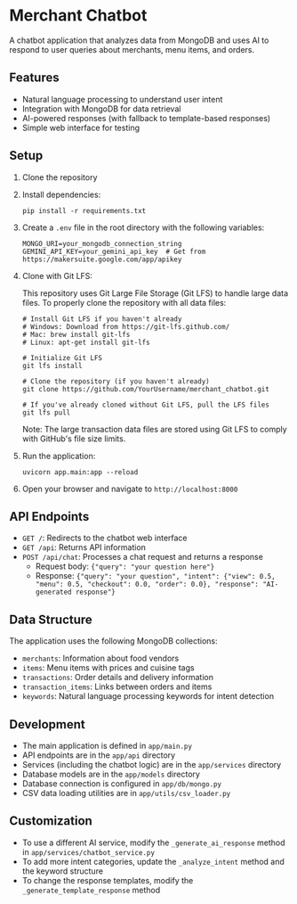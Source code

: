 # Merchant Chatbot

A chatbot application that analyzes data from MongoDB and uses AI to respond to user queries about merchants, menu items, and orders.

## Features

- Natural language processing to understand user intent
- Integration with MongoDB for data retrieval
- AI-powered responses (with fallback to template-based responses)
- Simple web interface for testing

## Setup

1. Clone the repository
2. Install dependencies:
   ```
   pip install -r requirements.txt
   ```
3. Create a `.env` file in the root directory with the following variables:
   ```
   MONGO_URI=your_mongodb_connection_string
   GEMINI_API_KEY=your_gemini_api_key  # Get from https://makersuite.google.com/app/apikey
   ```
4. Clone with Git LFS:
   
   This repository uses Git Large File Storage (Git LFS) to handle large data files. To properly clone the repository with all data files:
   
   ```
   # Install Git LFS if you haven't already
   # Windows: Download from https://git-lfs.github.com/
   # Mac: brew install git-lfs
   # Linux: apt-get install git-lfs
   
   # Initialize Git LFS
   git lfs install
   
   # Clone the repository (if you haven't already)
   git clone https://github.com/YourUsername/merchant_chatbot.git
   
   # If you've already cloned without Git LFS, pull the LFS files
   git lfs pull
   ```
   
   Note: The large transaction data files are stored using Git LFS to comply with GitHub's file size limits.

5. Run the application:
   ```
   uvicorn app.main:app --reload
   ```
6. Open your browser and navigate to `http://localhost:8000`

## API Endpoints

- `GET /`: Redirects to the chatbot web interface
- `GET /api`: Returns API information
- `POST /api/chat`: Processes a chat request and returns a response
  - Request body: `{"query": "your question here"}`
  - Response: `{"query": "your question", "intent": {"view": 0.5, "menu": 0.5, "checkout": 0.0, "order": 0.0}, "response": "AI-generated response"}`

## Data Structure

The application uses the following MongoDB collections:
- `merchants`: Information about food vendors
- `items`: Menu items with prices and cuisine tags
- `transactions`: Order details and delivery information
- `transaction_items`: Links between orders and items
- `keywords`: Natural language processing keywords for intent detection

## Development

- The main application is defined in `app/main.py`
- API endpoints are in the `app/api` directory
- Services (including the chatbot logic) are in the `app/services` directory
- Database models are in the `app/models` directory
- Database connection is configured in `app/db/mongo.py`
- CSV data loading utilities are in `app/utils/csv_loader.py`

## Customization

- To use a different AI service, modify the `_generate_ai_response` method in `app/services/chatbot_service.py`
- To add more intent categories, update the `_analyze_intent` method and the keyword structure
- To change the response templates, modify the `_generate_template_response` method